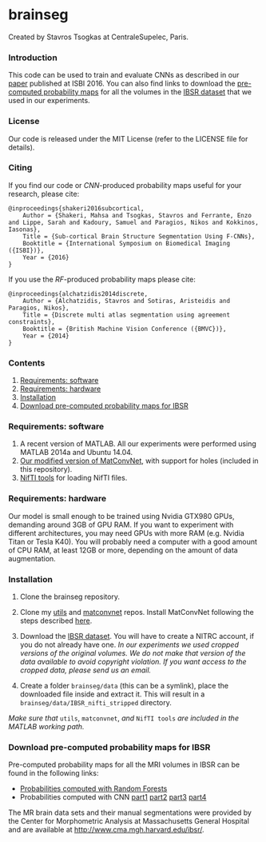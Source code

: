 # brainseg

Created by Stavros Tsogkas at CentraleSupelec, Paris.

### Introduction

This code can be used to train and evaluate CNNs as described in our [paper](https://hal.archives-ouvertes.fr/hal-01265500v1) published at ISBI 2016. You can also find links to download the [pre-computed probability maps](#download) for all the volumes in the [IBSR dataset](https://www.nitrc.org/frs/?group_id=48) that we used in our experiments. 

### License

Our code is released under the MIT License (refer to the LICENSE file for details).

### Citing 

If you find our code or *CNN*-produced probability maps useful for your research, please cite:

    @inproceedings{shakeri2016subcortical,
        Author = {Shakeri, Mahsa and Tsogkas, Stavros and Ferrante, Enzo and Lippe, Sarah and Kadoury, Samuel and Paragios, Nikos and Kokkinos, Iasonas},
        Title = {Sub-cortical Brain Structure Segmentation Using F-CNNs},
        Booktitle = {International Symposium on Biomedical Imaging ({ISBI})},
        Year = {2016}
    }
  
If you use the *RF*-produced probability maps please cite:

    @inproceedings{alchatzidis2014discrete,
        Author = {Alchatzidis, Stavros and Sotiras, Aristeidis and Paragios, Nikos},
        Title = {Discrete multi atlas segmentation using agreement constraints},
        Booktitle = {British Machine Vision Conference ({BMVC})},
        Year = {2014}
    }

    
### Contents
1. [Requirements: software](#requirements-software)
2. [Requirements: hardware](#requirements-hardware)
3. [Installation](#installation)
4. [Download pre-computed probability maps for IBSR](#download)

### Requirements: software

1. A recent version of MATLAB. All our experiments were performed using MATLAB 2014a and Ubuntu 14.04.
2. [Our modified version of MatConvNet](https://github.com/tsogkas/matconvnet), with support for holes (included in this repository). 
3. [NifTI tools](http://www.mathworks.com/matlabcentral/fileexchange/8797-tools-for-nifti-and-analyze-image) for loading NifTI files.

### Requirements: hardware

Our model is small enough to be trained using Nvidia GTX980 GPUs, demanding around 3GB of GPU RAM. If you want to experiment with different architectures, you may need GPUs with more RAM (e.g. Nvidia Titan or Tesla K40). You will probably need a computer with a good amount of CPU RAM, at least 12GB or more, depending on the amount of data augmentation. 

### Installation

1. Clone the brainseg repository.
  
2. Clone my [utils](https://github.com/tsogkas/utils) and [matconvnet](https://github.com/tsogkas/matconvnet) repos. Install MatConvNet following the steps described [here](http://www.vlfeat.org/matconvnet/install/).

3. Download the [IBSR dataset](https://www.nitrc.org/frs/?group_id=48). You will have to create a NITRC account, if you do not already have one. _In our experiments we used cropped versions of the original volumes. We do not make that version of the data available to avoid copyright violation. If you want access to the cropped data, please send us an email._ 

4. Create a folder `brainseg/data` (this can be a symlink), place the downloaded file inside and extract it. This will result in a `brainseg/data/IBSR_nifti_stripped` directory. 

_Make sure that_ `utils`, `matconvnet`, _and_ `NifTI tools` _are included in the MATLAB working path._ 

### Download pre-computed probability maps for IBSR <a name="download"></a>

Pre-computed probability maps for all the MRI volumes in IBSR can be found in the following links:
	
- [Probabilities computed with Random Forests](http://cvn.ecp.fr/data/brainsegm/RF_prob.zip)
- Probabilities computed with CNN 
[part1](http://cvn.ecp.fr/data/brainsegm/cnn_prob_nii_fold_1.zip)
[part2](http://cvn.ecp.fr/data/brainsegm/cnn_prob_nii_fold_2.zip)
[part3](http://cvn.ecp.fr/data/brainsegm/cnn_prob_nii_fold_3.zip)
[part4](http://cvn.ecp.fr/data/brainsegm/cnn_prob_nii_fold_4.zip)

The MR brain data sets and their manual segmentations were provided by the Center for Morphometric Analysis at Massachusetts General Hospital and are available at http://www.cma.mgh.harvard.edu/ibsr/.
